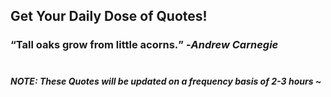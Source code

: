 ## Get Your Daily Dose of Quotes!
### <q>Tall oaks grow from little acorns.</q> -<em>Andrew Carnegie</em> <br><br>
##### NOTE: These Quotes will be updated on a frequency basis of 2-3 hours ~

